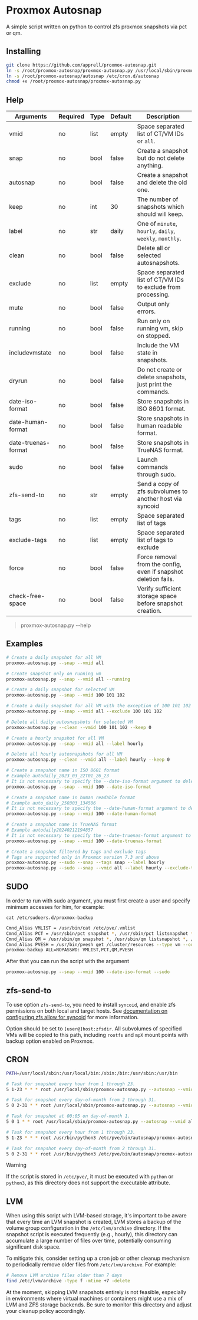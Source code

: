 # Proxmox Autosnap

A simple script written on python to control zfs proxmox snapshots via pct or qm.

## Installing

```bash
git clone https://github.com/apprell/proxmox-autosnap.git
ln -s /root/proxmox-autosnap/proxmox-autosnap.py /usr/local/sbin/proxmox-autosnap.py
ln -s /root/proxmox-autosnap/autosnap /etc/cron.d/autosnap
chmod +x /root/proxmox-autosnap/proxmox-autosnap.py
```

## Help

| Arguments           | Required | Type | Default | Description                                                     |
|---------------------|----------|------|---------|-----------------------------------------------------------------|
| vmid                | no       | list | empty   | Space separated list of CT/VM IDs or `all`.                     |
| snap                | no       | bool | false   | Create a snapshot but do not delete anything.                   |
| autosnap            | no       | bool | false   | Create a snapshot and delete the old one.                       |
| keep                | no       | int  | 30      | The number of snapshots which should will keep.                 |
| label               | no       | str  | daily   | One of `minute`, `hourly`, `daily`, `weekly`, `monthly`.        |
| clean               | no       | bool | false   | Delete all or selected autosnapshots.                           |
| exclude             | no       | list | empty   | Space separated list of CT/VM IDs to exclude from processing.   |
| mute                | no       | bool | false   | Output only errors.                                             |
| running             | no       | bool | false   | Run only on running vm, skip on stopped.                        |
| includevmstate      | no       | bool | false   | Include the VM state in snapshots.                              |
| dryrun              | no       | bool | false   | Do not create or delete snapshots, just print the commands.     |
| date-iso-format     | no       | bool | false   | Store snapshots in ISO 8601 format.                             |
| date-human-format   | no       | bool | false   | Store snapshots in human readable format.                       |
| date-truenas-format | no       | bool | false   | Store snapshots in TrueNAS format.                              |
| sudo                | no       | bool | false   | Launch commands through sudo.                                   |
| zfs-send-to         | no       | str  | empty   | Send a copy of zfs subvolumes to another host via syncoid       |
| tags                | no       | list | empty   | Space separated list of tags                                    |
| exclude-tags        | no       | list | empty   | Space separated list of tags to exclude                         |
| force               | no       | bool | false   | Force removal from the config, even if snapshot deletion fails. |
| check-free-space    | no       | bool | false   | Verify sufficient storage space before snapshot creation.       |

> proxmox-autosnap.py --help

## Examples

```bash
# Create a daily snapshot for all VM
proxmox-autosnap.py --snap --vmid all

# Create snapshot only on running vm
proxmox-autosnap.py --snap --vmid all --running

# Create a daily snapshot for selected VM
proxmox-autosnap.py --snap --vmid 100 101 102

# Create a daily snapshot for all VM with the exception of 100 101 102
proxmox-autosnap.py --snap --vmid all --exclude 100 101 102

# Delete all daily autosnapshots for selected VM
proxmox-autosnap.py --clean --vmid 100 101 102 --keep 0

# Create a hourly snapshot for all VM
proxmox-autosnap.py --snap --vmid all --label hourly

# Delete all hourly autosnapshots for all VM
proxmox-autosnap.py --clean --vmid all --label hourly --keep 0

# Create a snapshot name in ISO 8601 format
# Example autodaily_2023_03_22T01_26_23
# It is not necessary to specify the --date-iso-format argument to delete snapshots 
proxmox-autosnap.py --snap --vmid 100 --date-iso-format

# Create a snapshot name in human readable format
# Example auto_daily_250303_134506
# It is not necessary to specify the --date-human-format argument to delete snapshots 
proxmox-autosnap.py --snap --vmid 100 --date-human-format

# Create a snapshot name in TrueNAS format
# Example autodaily20240212194857
# It is not necessary to specify the --date-truenas-format argument to delete snapshots 
proxmox-autosnap.py --snap --vmid 100 --date-truenas-format

# Create a snapshot filtered by tags and exclude tags
# Tags are supported only in Proxmox version 7.3 and above
proxmox-autosnap.py --sudo --snap --tags snap --label hourly
proxmox-autosnap.py --sudo --snap --vmid all --label hourly --exclude-tags nosnap
```

## SUDO

In order to run with sudo argument, you must first create a user and specify minimum accesses for him, for example:

`cat /etc/sudoers.d/proxmox-backup`

```bash
Cmnd_Alias VMLIST = /usr/bin/cat /etc/pve/.vmlist
Cmnd_Alias PCT = /usr/sbin/pct snapshot *, /usr/sbin/pct listsnapshot *, /usr/sbin/pct delsnapshot *
Cmnd_Alias QM = /usr/sbin/qm snapshot *, /usr/sbin/qm listsnapshot *, /usr/sbin/qm delsnapshot *
Cmnd_Alias PVESH = /usr/bin/pvesh get /cluster/resources --type vm --output-format json
proxmox-backup ALL=NOPASSWD: VMLIST,PCT,QM,PVESH
```

After that you can run the script with the argument

```bash
proxmox-autosnap.py --snap --vmid 100 --date-iso-format --sudo
```

## zfs-send-to

To use option `zfs-send-to`, you need to install `syncoid`, and enable zfs
permissions on both local and target hosts.
See [documentation on configuring zfs allow for syncoid](https://github.com/jimsalterjrs/sanoid/wiki/Syncoid#running-without-root)
for more information.

Option should be set to `[user@]host:zfsdir`. All subvolumes of specified VMs
will be copied to this path, including `rootfs` and `mpX` mount points with
backup option enabled on Proxmox.

## CRON

```bash
PATH=/usr/local/sbin:/usr/local/bin:/sbin:/bin:/usr/sbin:/usr/bin

# Task for snapshot every hour from 1 through 23.
5 1-23 * * * root /usr/local/sbin/proxmox-autosnap.py --autosnap --vmid all --label hourly --keep 23 --mute

# Task for snapshot every day-of-month from 2 through 31.
5 0 2-31 * * root /usr/local/sbin/proxmox-autosnap.py --autosnap --vmid all --label daily --keep 30 --mute

# Task for snapshot at 00:05 on day-of-month 1.
5 0 1 * * root /usr/local/sbin/proxmox-autosnap.py --autosnap --vmid all --label monthly --keep 3 --mute
```

```bash
# Task for snapshot every hour from 1 through 23.
5 1-23 * * * root /usr/bin/python3 /etc/pve/bin/autosnap/proxmox-autosnap.py --autosnap --vmid all --label hourly --keep 15 --mute

# Task for snapshot every day-of-month from 2 through 31.
5 0 2-31 * * root /usr/bin/python3 /etc/pve/bin/autosnap/proxmox-autosnap.py --autosnap --vmid all --label daily  --keep  7 --mute
```

> [!WARNING]  
> If the script is stored in `/etc/pve/`, it must be executed with `python` or `python3`, as this directory does not
> support the executable attribute.

## LVM

When using this script with LVM-based storage, it's important to be aware that every time an LVM snapshot is created,
LVM stores a backup of the volume group configuration in the `/etc/lvm/archive` directory. If the snapshot script is
executed frequently (e.g., hourly), this directory can accumulate a large number of files over time, potentially
consuming significant disk space.

To mitigate this, consider setting up a cron job or other cleanup mechanism to periodically remove older files from
`/etc/lvm/archive`. For example:

```bash
# Remove LVM archive files older than 7 days
find /etc/lvm/archive -type f -mtime +7 -delete
```

At the moment, skipping LVM snapshots entirely is not feasible, especially in environments where virtual machines or
containers might use a mix of LVM and ZFS storage backends. Be sure to monitor this directory and adjust your cleanup
policy accordingly.
